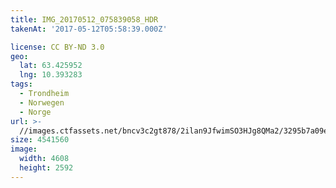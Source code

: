 ```yaml
---
title: IMG_20170512_075839058_HDR
takenAt: '2017-05-12T05:58:39.000Z'

license: CC BY-ND 3.0
geo:
  lat: 63.425952
  lng: 10.393283
tags:
  - Trondheim
  - Norwegen
  - Norge
url: >-
  //images.ctfassets.net/bncv3c2gt878/2ilan9JfwimSO3HJg8QMa2/3295b7a09ebde9d16deff754bef376f7/img_20170512_075839058_hdr_34650640985_o
size: 4541560
image:
  width: 4608
  height: 2592
---
```

